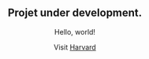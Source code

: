 <html lang="en">
  <body style="text-align:center;">
    <h2>Projet under development.</h2>
    <p>Hello, world!</p>
    <p></p>
    <p>Visit <a href="https://www.harvard.edu/">Harvard</a></p>
  </body>
</html>
